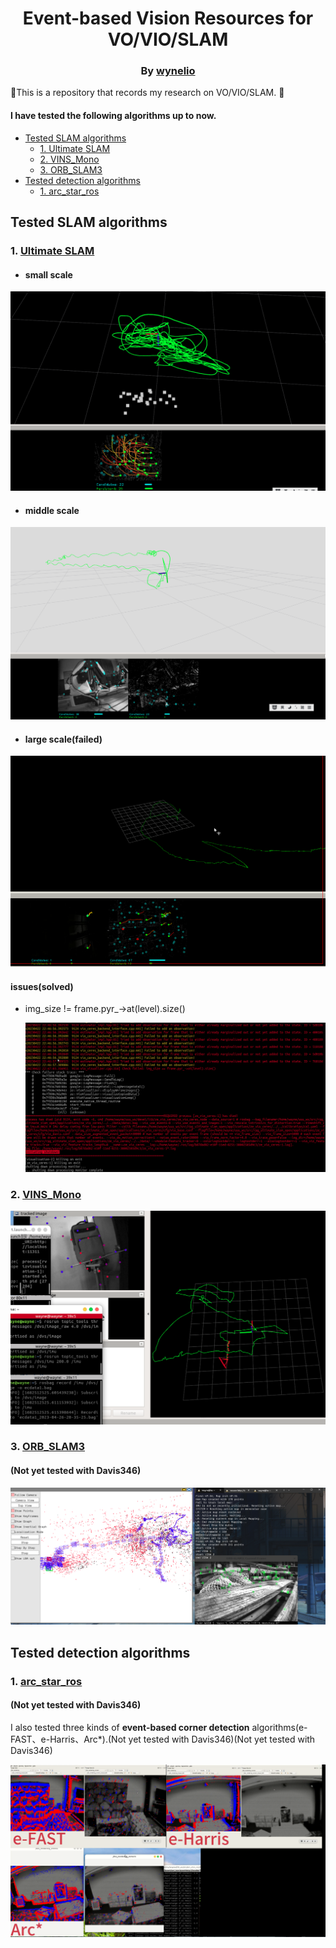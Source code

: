 <div align="center">

# Event-based Vision Resources for VO/VIO/SLAM

### By [wynelio](https://github.com/wynelio)

</div>


:ice_cream:This is a repository that records my research on VO/VIO/SLAM. :ice_cream:

#### I have tested the following algorithms up to now.

- [Tested SLAM algorithms](#Tested-SLAM-algorithms)
  - [1. Ultimate SLAM](#1-Ultimate-SLAM)
  - [2. VINS_Mono](#2-VINS-Mono)
  - [3. ORB_SLAM3](#3-ORB-SLAM3)
- [Tested detection algorithms](#Tested-detection-algorithms)
  - [1. arc_star_ros](#1-arc_star_ros)

## Tested SLAM algorithms

### 1. [Ultimate SLAM](https://github.com/uzh-rpg/rpg_ultimate_slam_open)

- #### small scale

![](image/ultimate_slam_324_3.png)

- #### middle scale

![](image/ultimate_slam_324_1.png)

- #### large scale(failed)

![](image/ultimate_slam_large_scale.png)

#### issues(solved)

- img_size != frame.pyr_->at(level).size()

  ![](image/ultimate_slam_issue1.png)

### 2. [VINS_Mono](https://github.com/HKUST-Aerial-Robotics/VINS-Mono)

![](image/VINS_324_1.png)

### 3. [ORB_SLAM3](https://github.com/UZ-SLAMLab/ORB_SLAM3)

#### (Not yet tested with Davis346)

![](image/ORM_SLAM3_MH01.png)



## Tested detection algorithms

### 1. [arc_star_ros](https://github.com/ialzugaray/arc_star_ros)

#### (Not yet tested with Davis346)

I also tested three kinds of **event-based corner detection** algorithms(e-FAST、e-Harris、Arc*).(Not yet tested with Davis346)(Not yet tested with Davis346)

![](image/arcstar.png)